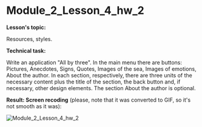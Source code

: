 # Module_2_Lesson_4_hw_2
**Lesson's topic:**

Resources, styles.

**Technical task:**

Write an application "All by three". In the main menu there are buttons: Pictures, Anecdotes, Signs, Quotes, Images of the sea, Images of emotions, About the author. In each section, respectively, there are three units of the necessary content plus the title of the section, the back button and, if necessary, other design elements. The section About the author is optional.

**Result: Screen recoding** (please, note that it was converted to GIF, so it's not smooth as it was):

![Module_2_Lesson_4_hw_2](https://github.com/vdcast/Module_2_Lesson_4_hw_2/assets/108469609/3e684209-1c0a-4d72-abbc-995c47af9b01)
